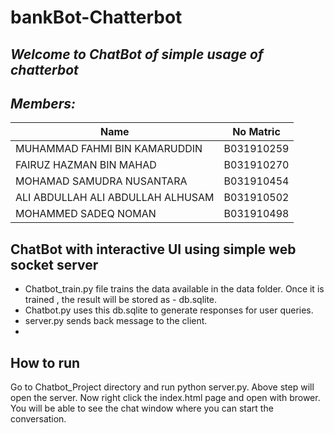 # bankBot-Chatterbot
## _Welcome to ChatBot of simple usage of chatterbot_
## _Members:_
| Name | No Matric |
| ------ | ------ |
| MUHAMMAD FAHMI BIN KAMARUDDIN | B031910259|
| FAIRUZ HAZMAN BIN MAHAD   | B031910270|
| MOHAMAD SAMUDRA NUSANTARA | B031910454|
| ALI ABDULLAH ALI ABDULLAH ALHUSAM | B031910502|
| MOHAMMED SADEQ NOMAN  |  B031910498 |

## ChatBot with interactive UI using simple web socket server
- Chatbot_train.py file trains the data available in the data folder. Once it is trained , the result will be stored as - db.sqlite.
- Chatbot.py uses this db.sqlite to generate responses for user queries.
- server.py sends back message to the client.
- 
## How to run
Go to Chatbot_Project directory and run python server.py.
Above step will open the server. Now right click the index.html page and open with brower. You will be able to see the chat window where you can start the conversation.
